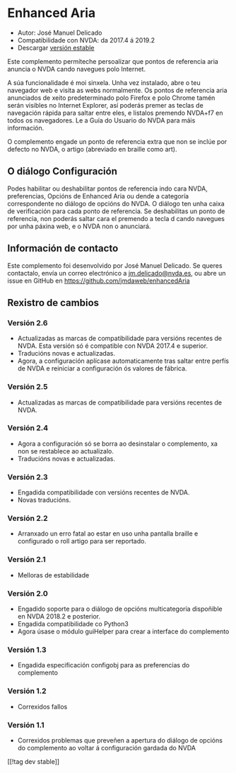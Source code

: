 # Enhanced Aria #

* Autor: José Manuel Delicado
* Compatibilidade con NVDA: da 2017.4 á 2019.2
* Descargar [versión estable][1]

Este complemento permíteche persoalizar que pontos de referencia aria
anuncia o NVDA cando navegues polo Internet.

A súa funcionalidade é moi sinxela. Unha vez instalado, abre o teu navegador
web e  visita as webs normalmente. Os pontos de referencia aria anunciados
de xeito predeterminado polo Firefox e polo Chrome tamén serán visibles no
Internet Explorer, así poderás premer as teclas de navegación rápida para
saltar entre eles, e listalos premendo NVDA+f7 en todos os navegadores. Le a
Guía do Usuario do NVDA para máis información.

O complemento engade un ponto de referencia extra que non se inclúe por
defecto no NVDA, o artigo (abreviado en braille como art).

## O diálogo Configuración

Podes habilitar ou deshabilitar pontos de referencia indo cara NVDA,
preferencias, Opcións de Enhanced Aria ou dende a categoría correspondente
no diálogo de opcións do NVDA. O diálogo ten unha caixa de verificación para
cada ponto de referencia. Se deshabilitas un ponto de referencia, non
poderás saltar cara el premendo a tecla d cando navegues por unha páxina
web, e o NVDA non o anunciará.

## Información de contacto

Este complemento foi desenvolvido por José Manuel Delicado. Se queres
contactalo, envía un correo electrónico a jm.delicado@nvda.es, ou abre un
issue en GitHub en https://github.com/jmdaweb/enhancedAria

## Rexistro de cambios

### Versión 2.6

* Actualizadas as marcas de compatibilidade para versións recentes de
  NVDA. Esta versión só é compatible con NVDA 2017.4 e superior.
* Traducións novas e actualizadas.
* Agora, a configuración aplícase automaticamente tras saltar entre perfís
  de NVDA e reiniciar a configuración ós valores de fábrica.

### Versión 2.5

* Actualizadas as marcas de compatibilidade para versións recentes de NVDA.

### Versión 2.4

* Agora a configuración só se borra ao desinstalar o complemento, xa non se
  restablece ao actualizalo.
* Traducións novas e actualizadas.

### Versión 2.3

* Engadida compatibilidade con versións recentes de NVDA.
* Novas traducións.

### Versión 2.2

* Arranxado un erro fatal ao estar en uso unha pantalla braille e
  configurado o roll artigo para ser reportado.

### Versión 2.1

* Melloras de estabilidade

### Versión 2.0

* Engadido soporte para o diálogo de opcións multicategoría dispoñible en
  NVDA 2018.2 e posterior.
* Engadida compatibilidade co Python3
* Agora úsase o módulo guiHelper para crear a interface do complemento

### Versión 1.3

* Engadida especificación configobj para as preferencias do complemento

### Versión 1.2

* Correxidos fallos

### Versión 1.1

* Correxidos problemas que preveñen a apertura do diálogo de opcións do
  complemento ao voltar á configuración gardada do NVDA

[[!tag dev stable]]

[1]: https://addons.nvda-project.org/files/get.php?file=earia
